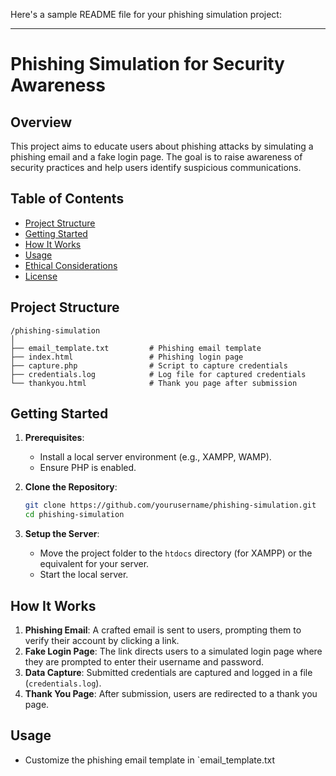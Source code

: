 Here's a sample README file for your phishing simulation project:

---

# Phishing Simulation for Security Awareness

## Overview

This project aims to educate users about phishing attacks by simulating a phishing email and a fake login page. The goal is to raise awareness of security practices and help users identify suspicious communications.

## Table of Contents

- [Project Structure](#project-structure)
- [Getting Started](#getting-started)
- [How It Works](#how-it-works)
- [Usage](#usage)
- [Ethical Considerations](#ethical-considerations)
- [License](#license)

## Project Structure

```
/phishing-simulation
│
├── email_template.txt         # Phishing email template
├── index.html                 # Phishing login page
├── capture.php                # Script to capture credentials
├── credentials.log            # Log file for captured credentials
└── thankyou.html              # Thank you page after submission
```

## Getting Started

1. **Prerequisites**:
   - Install a local server environment (e.g., XAMPP, WAMP).
   - Ensure PHP is enabled.

2. **Clone the Repository**:
   ```bash
   git clone https://github.com/yourusername/phishing-simulation.git
   cd phishing-simulation
   ```

3. **Setup the Server**:
   - Move the project folder to the `htdocs` directory (for XAMPP) or the equivalent for your server.
   - Start the local server.

## How It Works

1. **Phishing Email**: A crafted email is sent to users, prompting them to verify their account by clicking a link.
2. **Fake Login Page**: The link directs users to a simulated login page where they are prompted to enter their username and password.
3. **Data Capture**: Submitted credentials are captured and logged in a file (`credentials.log`).
4. **Thank You Page**: After submission, users are redirected to a thank you page.

## Usage

- Customize the phishing email template in `email_template.txt
